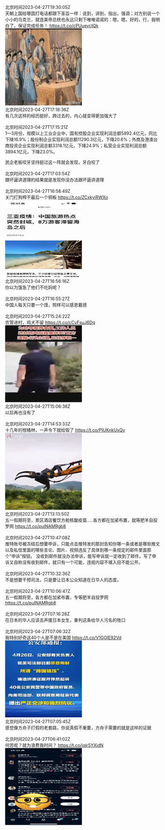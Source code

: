 北京时间2023-04-27T19:30:05Z<br>天朝上国给哪国打电话都跟下圣旨一样：说到，讲到，指出，强调；对方别说一个小小的乌克兰，就连美帝总统也永远只剩下唯唯诺诺的：嗯，嗯，好的，行，我明白了，保证完成任务！ https://t.co/cPUuevctQk<br><img src='/temp/2023/1651549271051870208_0.jpg' width='250' height='250'><br>北京时间2023-04-27T17:18:36Z<br>有几次这样的经历挺好，跨过去的，内心就变得更加强大了<br><br>北京时间2023-04-27T17:15:21Z<br>1—3月份，规模以上工业企业中，国有控股企业实现利润总额5892.4亿元，同比下降16.9%；股份制企业实现利润总额11290.3亿元，下降20.6%；外商及港澳台商投资企业实现利润总额3318.1亿元，下降24.9%；私营企业实现利润总额3894.1亿元，下降23.0%。

民企老板咬牙坚持挺过这一阵就会发现，牙白咬了<br><br>北京时间2023-04-27T17:03:54Z<br>跟坏逼讲道理的结果就是发现你没办法跟坏逼讲道理<br><br>北京时间2023-04-27T16:58:49Z<br>关门打狗榨干最后一个铜板 https://t.co/ZCxkyiRWXo<br><img src='/temp/2023/1651511205595602944_0.jpg' width='250' height='250'><br>北京时间2023-04-27T16:56:16Z<br>你以为饿急了他们不吃妈呢？<br><br>北京时间2023-04-27T16:55:27Z<br>中国人每天只要一个馍，照样可以感恩戴德<br><br>北京时间2023-04-27T15:24:22Z<br>农管进村，鸡犬不留 https://t.co/cCvFsuJ6Dq<br><img src='/temp/2023/1651487435904405504_0.jpg' width='250' height='250'><br>北京时间2023-04-27T15:06:38Z<br>以后再也没有了<br><br>北京时间2023-04-27T14:53:33Z<br>十几年的柑橘林，一声令下就给毁了 https://t.co/PIUKnkUxQy<br><img src='/temp/2023/1651479681714257922_0.jpg' width='250' height='250'><br>北京时间2023-04-27T13:13:50Z<br>五一假期将至，景区酒店餐饮方舱核酸疫苗…..各方都在加紧布置，就等肥羊自投罗网
https://t.co/puINAMRgb8<br><br>北京时间2023-04-27T10:47:08Z<br>推特账号被冻结后想要申诉，只能点击推特发的那封告知你哪一条或者是哪些推文以及私信里面的哪些言论、图片、视频违反了具体到哪一条规定的邮件里面那个“申诉”按钮。
没收到邮件就没办法申诉，能写申诉就一定收到了邮件。写了申诉又自称没有收到邮件，就只有一个可能，违规内容不堪入目不能公开。<br><br>北京时间2023-04-27T10:32:36Z<br>不是想要干预司法，只是要让日本公众知道在日华人的态度。<br><br>北京时间2023-04-27T10:06:47Z<br>五一假期将至，各方都在加紧布置，专等肥羊自投罗网
https://t.co/puINAMRgb8<br><br>北京时间2023-04-27T07:16:28Z<br>在日本的华人应该去声援日本女生，重判这条给华人污名的牲口<br><br>北京时间2023-04-27T07:06:32Z<br>我特别好奇这40个人是不是在美国 https://t.co/V1GOlE92Vd<br><img src='/temp/2023/1651362152031322112_0.jpg' width='250' height='250'><br>北京时间2023-04-27T07:05:45Z<br>感觉像方舟子打假的老套路，你说真假不重要，方舟子需要的就是这样的证据<br><br>北京时间2023-04-27T06:41:02Z<br>何苦呢？就为浪费我时间？ https://t.co/jqjr5YXidN<br><img src='/temp/2023/1651355734842675202_0.jpg' width='250' height='250'><br>
